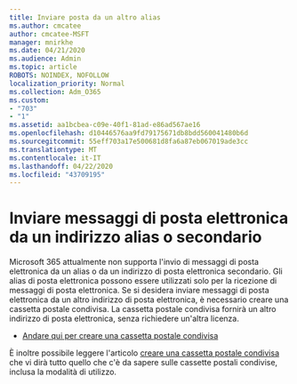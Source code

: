```yaml
---
title: Inviare posta da un altro alias
ms.author: cmcatee
author: cmcatee-MSFT
manager: mnirkhe
ms.date: 04/21/2020
ms.audience: Admin
ms.topic: article
ROBOTS: NOINDEX, NOFOLLOW
localization_priority: Normal
ms.collection: Adm_O365
ms.custom:
- "703"
- "1"
ms.assetid: aa1bcbea-c09e-40f1-81ad-e86ad567ae16
ms.openlocfilehash: d10446576aa9fd79175671db8bdd560041480b6d
ms.sourcegitcommit: 55eff703a17e500681d8fa6a87eb067019ade3cc
ms.translationtype: MT
ms.contentlocale: it-IT
ms.lasthandoff: 04/22/2020
ms.locfileid: "43709195"
---
```

# <a name="send-email-from-an-alias-or-secondary-address"></a>Inviare messaggi di posta elettronica da un indirizzo alias o secondario

Microsoft 365 attualmente non supporta l'invio di messaggi di posta elettronica da un alias o da un indirizzo di posta elettronica secondario. Gli alias di posta elettronica possono essere utilizzati solo per la ricezione di messaggi di posta elettronica. Se si desidera inviare messaggi di posta elettronica da un altro indirizzo di posta elettronica, è necessario creare una cassetta postale condivisa. La cassetta postale condivisa fornirà un altro indirizzo di posta elettronica, senza richiedere un'altra licenza.
  
- [Andare qui per creare una cassetta postale condivisa](https://portal.office.com/AdminPortal/Home#/AssistedGuide/addemailoptions)

È inoltre possibile leggere l'articolo [creare una cassetta postale condivisa](https://docs.microsoft.com/office365/admin/email/create-a-shared-mailbox) che vi dirà tutto quello che c'è da sapere sulle cassette postali condivise, inclusa la modalità di utilizzo.